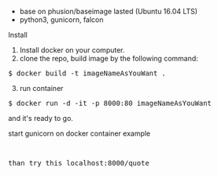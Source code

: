- base on phusion/baseimage lasted (Ubuntu 16.04 LTS)
- python3, gunicorn, falcon

Install 
1. Install docker on your computer.
2. clone the repo, build image by the following command:
<pre>
$ docker build -t imageNameAsYouWant . 
</pre>
3. run container
<pre>
$ docker run -d -it -p 8000:80 imageNameAsYouWant
</pre>
and it's ready to go.

start gunicorn on docker container example
<pre
$ gunicorn -b localhost:8000 main:api --reload
</pre>
than try this localhost:8000/quote
